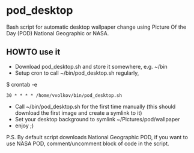 # pod_desktop
Bash script for automatic desktop wallpaper change using Picture Of the Day (POD) National Geographic or NASA.


## HOWTO use it

* Download pod_desktop.sh and store it somewhere, e.g. ~/bin
* Setup cron to call ~/bin/pod_desktop.sh regularly, 

$ crontab -e
```
30 * * * * /home/vvolkov/bin/pod_desktop.sh
```
* Call ~/bin/pod_desktop.sh for the first time manually (this should download the first image and create a symlink to it)
* Set your desktop background to symlink ~/Pictures/pod/wallpaper
* enjoy ;)

P.S. By default script downloads National Geographic POD, if you want to use NASA POD, comment/uncomment block of code in the script.
